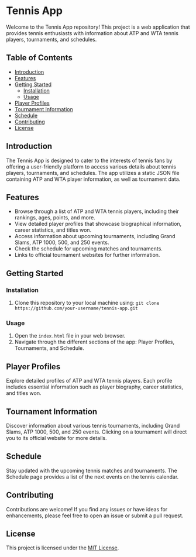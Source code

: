 # Tennis App

Welcome to the Tennis App repository! This project is a web application that provides tennis enthusiasts with information about ATP and WTA tennis players, tournaments, and schedules.

## Table of Contents

- [Introduction](#introduction)
- [Features](#features)
- [Getting Started](#getting-started)
  - [Installation](#installation)
  - [Usage](#usage)
- [Player Profiles](#player-profiles)
- [Tournament Information](#tournament-information)
- [Schedule](#schedule)
- [Contributing](#contributing)
- [License](#license)

## Introduction

The Tennis App is designed to cater to the interests of tennis fans by offering a user-friendly platform to access various details about tennis players, tournaments, and schedules. The app utilizes a static JSON file containing ATP and WTA player information, as well as tournament data.

## Features

- Browse through a list of ATP and WTA tennis players, including their rankings, ages, points, and more.
- View detailed player profiles that showcase biographical information, career statistics, and titles won.
- Access information about upcoming tournaments, including Grand Slams, ATP 1000, 500, and 250 events.
- Check the schedule for upcoming matches and tournaments.
- Links to official tournament websites for further information.

## Getting Started

### Installation

1. Clone this repository to your local machine using:
`git clone https://github.com/your-username/tennis-app.git`


### Usage

1. Open the `index.html` file in your web browser.
2. Navigate through the different sections of the app: Player Profiles, Tournaments, and Schedule.

## Player Profiles

Explore detailed profiles of ATP and WTA tennis players. Each profile includes essential information such as player biography, career statistics, and titles won.

## Tournament Information

Discover information about various tennis tournaments, including Grand Slams, ATP 1000, 500, and 250 events. Clicking on a tournament will direct you to its official website for more details.

## Schedule

Stay updated with the upcoming tennis matches and tournaments. The Schedule page provides a list of the next events on the tennis calendar.

## Contributing

Contributions are welcome! If you find any issues or have ideas for enhancements, please feel free to open an issue or submit a pull request.

## License

This project is licensed under the [MIT License](LICENSE).
